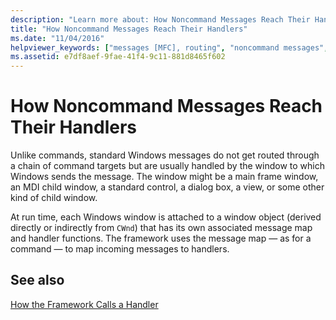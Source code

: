 ```yaml
---
description: "Learn more about: How Noncommand Messages Reach Their Handlers"
title: "How Noncommand Messages Reach Their Handlers"
ms.date: "11/04/2016"
helpviewer_keywords: ["messages [MFC], routing", "noncommand messages", "Windows messages [MFC], routing", "message handling [MFC], noncommand messages"]
ms.assetid: e7df8aef-9fae-41f4-9c11-881d8465f602
---
```

# How Noncommand Messages Reach Their Handlers

Unlike commands, standard Windows messages do not get routed through a chain of command targets but are usually handled by the window to which Windows sends the message. The window might be a main frame window, an MDI child window, a standard control, a dialog box, a view, or some other kind of child window.

At run time, each Windows window is attached to a window object (derived directly or indirectly from `CWnd`) that has its own associated message map and handler functions. The framework uses the message map — as for a command — to map incoming messages to handlers.

## See also

[How the Framework Calls a Handler](how-the-framework-calls-a-handler.md)
